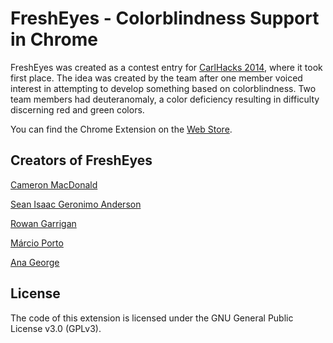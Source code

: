 # FreshEyes - Colorblindness Support in Chrome

FreshEyes was created as a contest entry for [CarlHacks 2014](https://carlhacks.devpost.com/submissions), where it took first place. The idea was created by the team after one member voiced interest in attempting to develop something based on colorblindness. Two team members had deuteranomaly, a color deficiency resulting in difficulty discerning red and green colors.

You can find the Chrome Extension on the [Web Store](https://chrome.google.com/webstore/detail/fresheyes/biaphhhbgcifjgpadjijmmbnoppfkenb).

## Creators of FreshEyes

[Cameron MacDonald](https://www.linkedin.com/in/macdonaldcameron/)

[Sean Isaac Geronimo Anderson](https://www.linkedin.com/in/seanisaacgeronimoanderson/)

[Rowan Garrigan](https://devpost.com/BattyHats)

[Márcio Porto](https://www.linkedin.com/in/marcioporto/)

[Ana George](https://www.linkedin.com/in/ana-george/)

## License

The code of this extension is licensed under the GNU General Public License v3.0 (GPLv3).
